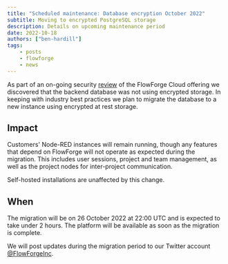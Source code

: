 ```yaml
---
title: "Scheduled maintenance: Database encryption October 2022"
subtitle: Moving to encrypted PostgreSQL storage
description: Details on upcoming maintenance period
date: 2022-10-18
authors: ["ben-hardill"]
tags:
    - posts
    - flowforge
    - news
---
```


As part of an on-going security [review](https://flowforge.com/product/security/#data-at-rest) of the FlowForge Cloud offering we discovered that the backend database was not using encrypted storage. In keeping with industry best practices we plan to migrate the database to a new instance using encrypted at rest storage.
<!--more-->

## Impact

Customers' Node-RED instances will remain running, though any features that depend on FlowForge will not operate as expected during the migration. This includes user sessions, project and team management, as well as the project nodes for inter-project communication.

Self-hosted installations are unaffected by this change.

## When

The migration will be on 26 October 2022 at 22:00 UTC and is expected to take under 2 hours. The platform will be available as soon as the migration is complete.

We will post updates during the migration period to our Twitter account [@FlowForgeInc](https://twitter.com/flowforgeinc).

